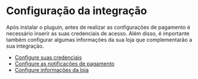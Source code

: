 # Configuração da integração

Após instalar o pluguin, antes de realizar as configurações de pagamento é necessário inserir as suas credenciais de acesso. Além disso, é importante também configurar algumas informações da sua loja que complementarão a sua integração.

* [Configure suas credenciais](/developers/pt/docs/magento-two/integration-configuration/credentials)
* [Configure as notificações de pagamento](/developers/pt/docs/magento-two/integration-configuration/notifications)
* [Configure informações da loja](/developers/pt/docs/magento-two/integration-store)
